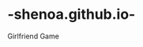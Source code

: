 # -shenoa.github.io-
<html>
  <head> 
     Girlfriend Game </head>
    <bodystyle="backgroud-color:pastelred;">
 </head>
</html>
